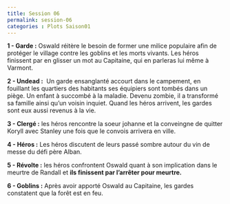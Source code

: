 ```yaml
---
title: Session 06
permalink: session-06
categories : Plots Saison01
---
```


**1 - Garde :** Oswald réitère le besoin de former une milice populaire afin de protéger le village contre les goblins et les morts vivants. Les héros finissent par en glisser un mot au Capitaine, qui en parleras lui même à Varmont.

**2 - Undead :**  Un garde ensanglanté accourt dans le campement, en fouillant les quartiers des habitants ses équipiers sont tombés dans un piège. Un enfant à succombé à la maladie. Devenu zombie, il a transformé sa famille ainsi qu’un voisin inquiet. Quand les héros arrivent, les gardes sont eux aussi revenus à la vie.

**3 - Clergé :** les héros rencontre la soeur johanne et la conveingne de quitter Koryll avec Stanley une fois que le convois arrivera en ville.

**4 - Héros :** Les héros discutent de leurs passé sombre autour du vin de messe du défi père Alban.

**5 - Révolte :** les héros confrontent Oswald quant à son implication dans le meurtre de Randall et **ils finissent par l’arrêter pour meurtre.**

**6 - Goblins :** Après avoir apporté Oswald au Capitaine, les gardes constatent que la forêt est en feu.
